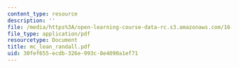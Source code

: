 ```yaml
---
content_type: resource
description: ''
file: /media/https%3A/open-learning-course-data-rc.s3.amazonaws.com/16-13-aerodynamics-of-viscous-fluids-fall-2003/30fef655ecdb326e993c8e4090a1ef71_mc_lean_randall.pdf
file_type: application/pdf
resourcetype: Document
title: mc_lean_randall.pdf
uid: 30fef655-ecdb-326e-993c-8e4090a1ef71
---
```

